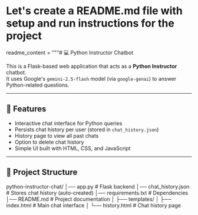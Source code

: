 # Let's create a README.md file with setup and run instructions for the project
readme_content = """# 💻 Python Instructor Chatbot

This is a Flask-based web application that acts as a **Python Instructor** chatbot.  
It uses Google's `gemini-2.5-flash` model (via `google-genai`) to answer Python-related questions.

---

## 🚀 Features
- Interactive chat interface for Python queries
- Persists chat history per user (stored in `chat_history.json`)
- History page to view all past chats
- Option to delete chat history
- Simple UI built with HTML, CSS, and JavaScript

---

## 📂 Project Structure


python-instructor-chat/
│── app.py # Flask backend
│── chat_history.json # Stores chat history (auto-created)
│── requirements.txt # Dependencies
│── README.md # Project documentation
│
├── templates/
│ ├── index.html # Main chat interface
│ └── history.html # Chat history page

